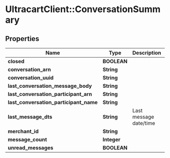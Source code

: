 # UltracartClient::ConversationSummary

## Properties
Name | Type | Description | Notes
------------ | ------------- | ------------- | -------------
**closed** | **BOOLEAN** |  | [optional] 
**conversation_arn** | **String** |  | [optional] 
**conversation_uuid** | **String** |  | [optional] 
**last_conversation_message_body** | **String** |  | [optional] 
**last_conversation_participant_arn** | **String** |  | [optional] 
**last_conversation_participant_name** | **String** |  | [optional] 
**last_message_dts** | **String** | Last message date/time | [optional] 
**merchant_id** | **String** |  | [optional] 
**message_count** | **Integer** |  | [optional] 
**unread_messages** | **BOOLEAN** |  | [optional] 


